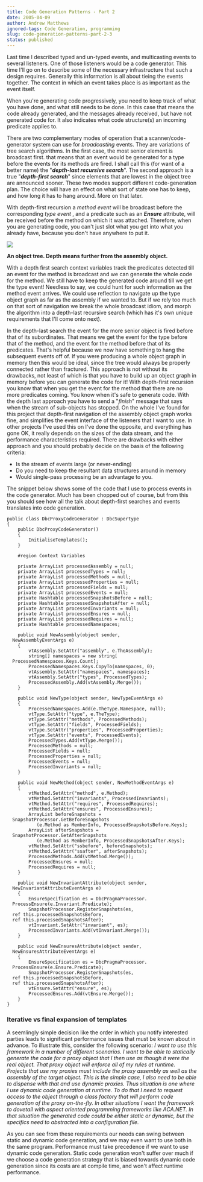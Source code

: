 ```yaml
---
title: Code Generation Patterns - Part 2
date: 2005-04-09
author: Andrew Matthews
ignored-tags: Code Generation, programming
slug: code-generation-patterns-part-2-3
status: published
---
```


Last time I described typed and un-typed events, and multicasting events to several listeners. One of those listeners would be a code generator. This time I'll go on to describe some of the necessary infrastructure that such a design requires. Generally this information is all about tieing the events together. The context in which an event takes place is as important as the event itself.

When you're generating code progressively, you need to keep track of what you have done, and what still needs to be done. In this case that means the code already generated, and the messages already received, but have not generated code for. It also indicates what code structure(s) an incoming predicate applies to.

There are two complementary modes of operation that a scanner/code-generator system can use for *broadcasting* events. They are variations of tree search algorithms. In the first case, the most senior element is broadcast first. that means that an event would be generated for a type before the events for its methods are fired. I shall call this (for want of a better name) the "***depth-last recursive search***". The second approach is a true "***depth-first search***" since elements that are lowest in the object tree are announced sooner. These two modes support different code-generation plan. The choice will have an effect on what sort of state one has to keep, and how long it has to hang around. More on that later.

With depth-first recursion a *method event* will be broadcast before the corresponding *type event* , and a predicate such as an ***Ensure*** attribute, will be received before the method on which it was attached. Therefore, when you are generating code, you can't just slot what you get into what you already have, because you don't have anywhere to put it.

![](http://aabs.aspxconnection.com/objectTree.png)

**An object tree. Depth means further from the assembly object.**

With a depth first search context variables track the predicates detected till an event for the method is broadcast and we can generate the whole code for the method. We still have to keep the generated code around till we get the type event! Needless to say, we could hunt for such information as the method event arrives. We could use reflection to navigate up the type object graph as far as the assembly if we wanted to. But if we rely too much on that sort of navigation we break the whole broadcast idiom, and morph the algorithm into a depth-last recursive search (which has it's own unique requirements that I'll come onto next).

In the depth-last search the event for the more senior object is fired before that of its subordinates. That means we get the event for the type before that of the method, and the event for the method before that of its predicates. That's helpful because we now have something to hang the subsequent events off of. If you were producing a whole object graph in memory then this would be ideal, since the tree would always be properly connected rather than fractured. This approach is not without its drawbacks, not least of which is that you have to build up an object graph in memory before you can generate the code for it! With depth-first recursion you know that when you get the event for the method that there are no more predicates coming. You know when it's safe to generate code. With the depth last approach you have to send a "*finish*" message that says when the stream of sub-objects has stopped. On the whole I've found for this project that depth-first navigation of the assembly object graph works fine, and simplifies the event interface of the listeners that I want to use. In other projects I've used this on I've done the opposite, and everything has gone OK, it really depends on the sizes of the data stream, and the performance characteristics required. There are drawbacks with either approach and you should probably decide on the basis of the following criteria:

-   Is the stream of events large (or never-ending)
-   Do you need to keep the resultant data structures around in memory
-   Would single-pass processing be an advantage to you.

The snippet below shows some of the code that I use to process events in the code generator. Much has been chopped out of course, but from this you should see how all the talk about depth-first searches and events translates into code generation.

    public class DbcProxyCodeGenerator : DbcSupertype
    {
        public DbcProxyCodeGenerator()
        {
            InitialiseTemplates();
        }

        #region Context Variables

        private ArrayList processedAssembly = null;
        private ArrayList processedTypes = null;
        private ArrayList processedMethods = null;
        private ArrayList processedProperties = null;
        private ArrayList processedFields = null;
        private ArrayList processedEvents = null;
        private Hashtable processedSnapshotsBefore = null;
        private Hashtable processedSnapshotsAfter = null;
        private ArrayList processedInvariants = null;
        private ArrayList processedEnsures = null;
        private ArrayList processedRequires = null;
        private Hashtable processedNamespaces;

        public void NewAssembly(object sender,
      NewAssemblyEventArgs e)
        {
            vtAssembly.SetAttr("assembly", e.TheAssembly);
            string[] namespaces = new string[
      ProcessedNamespaces.Keys.Count];
            ProcessedNamespaces.Keys.CopyTo(namespaces, 0);
            vtAssembly.SetAttr("namespaces", namespaces);
            vtAssembly.SetAttr("types", ProcessedTypes);
            ProcessedAssembly.Add(vtAssembly.Merge());
        }

        public void NewType(object sender, NewTypeEventArgs e)
        {
            ProcessedNamespaces.Add(e.TheType.Namespace, null);
            vtType.SetAttr("type", e.TheType);
            vtType.SetAttr("methods", ProcessedMethods);
            vtType.SetAttr("fields", ProcessedFields);
            vtType.SetAttr("properties", ProcessedProperties);
            vtType.SetAttr("events", ProcessedEvents);
            ProcessedTypes.Add(vtType.Merge());
            ProcessedMethods = null;
            ProcessedFields = null;
            ProcessedProperties = null;
            ProcessedEvents = null;
            ProcessedInvariants = null;
        }

        public void NewMethod(object sender, NewMethodEventArgs e)
        {
            vtMethod.SetAttr("method", e.Method);
            vtMethod.SetAttr("invariants", ProcessedInvariants);
            vtMethod.SetAttr("requires", ProcessedRequires);
            vtMethod.SetAttr("ensures", ProcessedEnsures);
            ArrayList beforeSnapshots =
      SnapshotProcessor.GetBeforeSnapshots
               (e.Method as MemberInfo, ProcessedSnapshotsBefore.Keys);
            ArrayList afterSnapshots =
      SnapshotProcessor.GetAfterSnapshots
               (e.Method as MemberInfo, ProcessedSnapshotsAfter.Keys);
            vtMethod.SetAttr("ssbefore", beforeSnapshots);
            vtMethod.SetAttr("ssafter", afterSnapshots);
            ProcessedMethods.Add(vtMethod.Merge());
            ProcessedEnsures = null;
            ProcessedRequires = null;
        }

        public void NewInvariantAttribute(object sender,
      NewInvariantAttributeEventArgs e)
        {
            EnsureSpecification es = DbcPragmaProcessor.
      ProcessEnsure(e.Invariant.Predicate);
            SnapshotProcessor.RegisterSnapshots(es,
      ref this.processedSnapshotsBefore,
      ref this.processedSnapshotsAfter);
            vtInvariant.SetAttr("invariant", es);
            ProcessedInvariants.Add(vtInvariant.Merge());
        }

        public void NewEnsuresAttribute(object sender,
      NewEnsuresAttributeEventArgs e)
        {
            EnsureSpecification es = DbcPragmaProcessor.
      ProcessEnsure(e.Ensure.Predicate);
            SnapshotProcessor.RegisterSnapshots(es,
      ref this.processedSnapshotsBefore,
      ref this.processedSnapshotsAfter);
            vtEnsure.SetAttr("ensure", es);
            ProcessedEnsures.Add(vtEnsure.Merge());
        }
    }

### Iterative vs final expansion of templates

A seemlingly simple decision like the order in which you notify interested parties leads to significant performance issues that must be known about in advance. To illustrate this, consider the following scenario:
*I want to use this framework in a number of different scenarios. I want to be able to statically generate the code for a proxy object that I then use as though it were the real object. That proxy object will enforce all of my rules at runtime. Projects that use my proxies must include the proxy assembly as well as the assembly of the target object. This is the simple case, I also need to be able to dispense with that and use dynamic proxies. Thus situation is one where I use dynamic code generation at runtime. To do that I need to request access to the object through a class factory that will perform code generation of the proxy on-the-fly. In other situations I want the framework to dovetail with aspect oriented programming frameworks like ACA.NET. In that situation the generated code could be either static or dynamic, but the specifics need to abstracted into a configuration file.*

As you can see from these requirements our needs can swing between static and dynamic code generation, and we may even want to use both in the same program. Performance must take precedence if we want to use dynamic code generation. Static code generation won't suffer over much if we choose a code generation strategy that is biased towards dynamic code generation since its costs are at compile time, and won't affect runtime performance.
